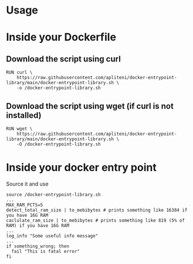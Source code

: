 # Usage

# Inside your Dockerfile

## Download the script using curl

```
RUN curl \
    https://raw.githubusercontent.com/apliteni/docker-entrypoint-library/main/docker-entrypoint-library.sh \
    -o /docker-entrypoint-library.sh
```

## Download the script using wget (if curl is not installed)

```
RUN wget \
    https://raw.githubusercontent.com/apliteni/docker-entrypoint-library/main/docker-entrypoint-library.sh \
    -O /docker-entrypoint-library.sh
```

# Inside your docker entry point

Source it and use

```
source /docker-entrypoint-library.sh
...
MAX_RAM_PCTS=5
detect_total_ram_size | to_mebibytes # prints something like 16384 if you have 16G RAM
caclulate_ram_size | to_mebibytes # prints something like 819 (5% of RAM) if you have 16G RAM
... 
log_info "Some useful info message"
...
if something_wrong; then
  fail "This is fatal error"
fi
```
